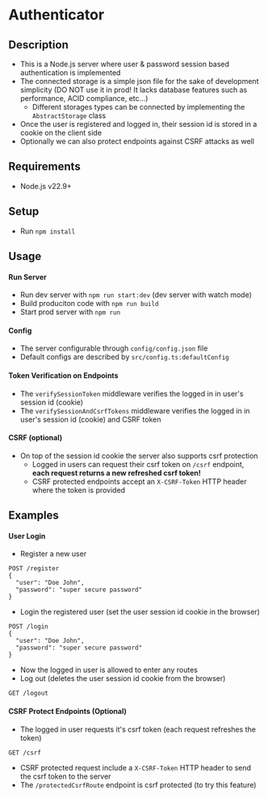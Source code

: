 # Authenticator

## Description
  - This is a Node.js server where user & password session based authentication is implemented
  - The connected storage is a simple json file for the sake of development simplicity (DO NOT use it in prod! It lacks database features such as performance, ACID compliance, etc...)
    - Different storages types can be connected by implementing the `AbstractStorage` class
  - Once the user is registered and logged in, their session id is stored in a cookie on the client side
  - Optionally we can also protect endpoints against CSRF attacks as well

## Requirements
 - Node.js v22.9+

## Setup
  - Run `npm install`

## Usage
#### Run Server
  - Run dev server with `npm run start:dev` (dev server with watch mode)
  - Build produciton code with `npm run build`
  - Start prod server with `npm run`

#### Config
  - The server configurable through `config/config.json` file
  - Default configs are described by `src/config.ts:defaultConfig`

#### Token Verification on Endpoints
  - The `verifySessionToken` middleware verifies the logged in in user's session id (cookie)
  - The `verifySessionAndCsrfTokens` middleware verifies the logged in in user's session id (cookie) and CSRF token

#### CSRF (optional)
  - On top of the session id cookie the server also supports csrf protection
    - Logged in users can request their csrf token on `/csrf` endpoint, **each request returns a new refreshed csrf token!**
    - CSRF protected endpoints accept an `X-CSRF-Token` HTTP header where the token is provided

## Examples
#### User Login
  - Register a new user
  ```
  POST /register
  {
    "user": "Doe John",
    "password": "super secure password"
  }
  ```
  - Login the registered user (set the user session id cookie in the browser)
  ```
  POST /login
  {
    "user": "Doe John",
    "password": "super secure password"
  }
  ```
  - Now the logged in user is allowed to enter any routes
  - Log out (deletes the user session id cookie from the browser)
  ```
  GET /logout
  ```

#### CSRF Protect Endpoints (Optional)
  - The logged in user requests it's csrf token (each request refreshes the token)
  ```
  GET /csrf
  ``` 
  - CSRF protected request include a `X-CSRF-Token` HTTP header to send the csrf token to the server
  - The `/protectedCsrfRoute` endpoint is csrf protected (to try this feature)